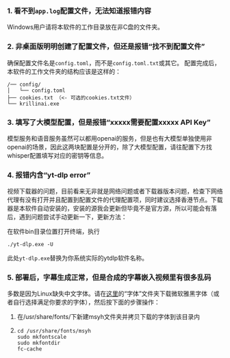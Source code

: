 ### 1. 看不到`app.log`配置文件，无法知道报错内容
Windows用户请将本软件的工作目录放在非C盘的文件夹。

### 2. 非桌面版明明创建了配置文件，但还是报错“找不到配置文件”
确保配置文件名是`config.toml`，而不是`config.toml.txt`或其它。
配置完成后，本软件的工作文件夹的结构应该是这样的：
```
/── config/
│   └── config.toml
├── cookies.txt （<- 可选的cookies.txt文件）
└── krillinai.exe
```

### 3. 填写了大模型配置，但是报错“xxxxx需要配置xxxxx API Key”
模型服务和语音服务虽然可以都用openai的服务，但是也有大模型单独使用非openai的场景，因此这两块配置是分开的，除了大模型配置，请往配置下方找whisper配置填写对应的密钥等信息。

### 4. 报错内含“yt-dlp error”
视频下载器的问题，目前看来无非就是网络问题或者下载器版本问题，检查下网络代理有没有打开并且配置到配置文件的代理配置项，同时建议选择香港节点。下载器是本软件自动安装的，安装的源我会更新但毕竟不是官方源，所以可能会有落后，遇到问题尝试手动更新一下，更新方法：

在软件bin目录位置打开终端，执行
```
./yt-dlp.exe -U
```
此处`yt-dlp.exe`替换为你系统实际的ytdlp软件名称。

### 5. 部署后，字幕生成正常，但是合成的字幕嵌入视频里有很多乱码
多数是因为Linux缺失中文字体。请在[这里](https://modelscope.cn/models/Maranello/KrillinAI_dependency_cn/resolve/master/%E5%AD%97%E4%BD%93/msyh.ttc)的“字体”文件夹下载微软雅黑字体（或者自行选择满足你要求的字体），然后按下面的步骤操作：
1. 在/usr/share/fonts/下新建msyh文件夹并拷贝下载的字体到该目录内
2. 
    ```
    cd /usr/share/fonts/msyh
    sudo mkfontscale
    sudo mkfontdir
    fc-cache
    ```